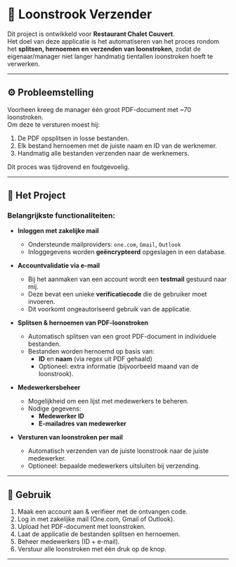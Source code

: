 # 📩 Loonstrook Verzender

Dit project is ontwikkeld voor **Restaurant Chalet Couvert**.  
Het doel van deze applicatie is het automatiseren van het proces rondom het **splitsen, hernoemen en verzenden van loonstroken**, zodat de eigenaar/manager niet langer handmatig tientallen loonstroken hoeft te verwerken.

---

## ⚙️ Probleemstelling
Voorheen kreeg de manager één groot PDF-document met ~70 loonstroken.  
Om deze te versturen moest hij:
1. De PDF opsplitsen in losse bestanden.  
2. Elk bestand hernoemen met de juiste naam en ID van de werknemer.  
3. Handmatig alle bestanden verzenden naar de werknemers.  

Dit proces was tijdrovend en foutgevoelig.  

---

## 🚀 Het Project
   
### Belangrijkste functionaliteiten:
- **Inloggen met zakelijke mail**  
  - Ondersteunde mailproviders: `one.com`, `Gmail`, `Outlook`  
  - Inloggegevens worden **geëncrypteerd** opgeslagen in een database.  

- **Accountvalidatie via e-mail**  
  - Bij het aanmaken van een account wordt een **testmail** gestuurd naar mij.  
  - Deze bevat een unieke **verificatiecode** die de gebruiker moet invoeren.  
  - Dit voorkomt ongeautoriseerd gebruik van de applicatie.  

- **Splitsen & hernoemen van PDF-loonstroken**  
  - Automatisch splitsen van een groot PDF-document in individuele bestanden.  
  - Bestanden worden hernoemd op basis van:
    - **ID** en **naam** (via regex uit PDF gehaald)  
    - Optioneel: extra informatie (bijvoorbeeld maand van de loonstrook).  

- **Medewerkersbeheer**  
  - Mogelijkheid om een lijst met medewerkers te beheren.  
  - Nodige gegevens:  
    - **Medewerker ID**  
    - **E-mailadres van medewerker**  

- **Versturen van loonstroken per mail**  
  - Automatisch verzenden van de juiste loonstrook naar de juiste medewerker.  
  - Optioneel: bepaalde medewerkers uitsluiten bij verzending.  

---

## 📌 Gebruik
1. Maak een account aan & verifieer met de ontvangen code.  
2. Log in met zakelijke mail (One.com, Gmail of Outlook).  
3. Upload het PDF-document met loonstroken.  
4. Laat de applicatie de bestanden splitsen en hernoemen.  
5. Beheer medewerkers (ID + e-mail).  
6. Verstuur alle loonstroken met één druk op de knop.  

---


